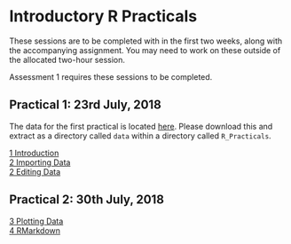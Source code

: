# Introductory R Practicals

These sessions are to be completed with in the first two weeks, along with the accompanying assignment.
You may need to work on these outside of the allocated two-hour session.

Assessment 1 requires these sessions to be completed.

## Practical 1: 23rd July, 2018

The data for the first practical is located [here](data.zip).
Please download this and extract as a directory called `data` within a directory called `R_Practicals`.

[1 Introduction](1_Introduction_To_R.html)<br>
[2 Importing Data](2_ImportingData.html)<br>
[2 Editing Data](2_EditingData.html)

## Practical 2: 30th July, 2018

[3 Plotting Data](3_PlottingData.html)<br>
[4 RMarkdown](4_UsingRMarkdown.html)